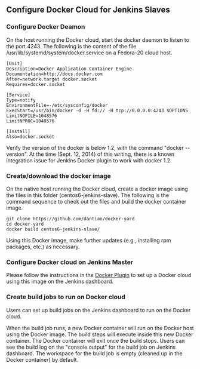 ## Configure Docker Cloud for Jenkins Slaves

### Configure Docker Deamon

On the host running the Docker cloud, start the docker daemon to listen to the port 4243. 
The following is the content of the file /usr/lib/systemd/system/docker.service on a Fedora-20 cloud host.

```
[Unit]
Description=Docker Application Container Engine
Documentation=http://docs.docker.com
After=network.target docker.socket
Requires=docker.socket

[Service]
Type=notify
EnvironmentFile=-/etc/sysconfig/docker
ExecStart=/usr/bin/docker -d -H fd:// -H tcp://0.0.0.0:4243 $OPTIONS
LimitNOFILE=1048576
LimitNPROC=1048576

[Install]
Also=docker.socket
```

Verify the version of the docker is below 1.2, with the command "docker --version". At the time (Sept. 12, 2014) of this writing, 
there is a known integration issue for Jenkins Docker plugin to work with docker 1.2. 

### Create/download the docker image 

On the native host running the Docker cloud, create a docker image using the files in this folder (centos6-jenkins-slave). 
The following is the command sequence to check out the files and build the docker container image.

```
git clone https://github.com/dantian/docker-yard
cd docker-yard
docker build centos6-jenkins-slave/
```

Using this Docker image, make further updates (e.g., installing rpm packages, etc.) as necessary.

### Configure Docker cloud on Jenkins Master

Please follow the instructions in the [Docker Plugin](https://wiki.jenkins-ci.org/display/JENKINS/Docker+Plugin)
to set up a Docker cloud using this image on the Jenkins dashboard. 

### Create build jobs to run on Docker cloud

Users can set up build jobs on the Jenkins dashboard to run on the Docker cloud. 

When the build job runs, a new Docker container will run on the Docker host using the Docker image. 
The build steps will execute inside this new Docker container. The Docker container will exit once the build stops. 
Users can see the build log on the "console output" for the build job on Jenkins dashboard. 
The workspace for the build job is empty (cleaned up in the Docker container) by default.
